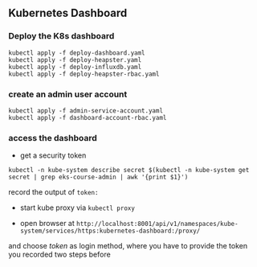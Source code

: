 ## Kubernetes Dashboard
### Deploy the K8s dashboard
```
kubectl apply -f deploy-dashboard.yaml
kubectl apply -f deploy-heapster.yaml
kubectl apply -f deploy-influxdb.yaml
kubectl apply -f deploy-heapster-rbac.yaml
```
### create an admin user account
```
kubectl apply -f admin-service-account.yaml
kubectl apply -f dashboard-account-rbac.yaml
```
### access the dashboard
* get a security token
```
kubectl -n kube-system describe secret $(kubectl -n kube-system get secret | grep eks-course-admin | awk '{print $1}')
```
record the output of ```token:```

* start kube proxy via ```kubectl proxy```

* open browser at `http://localhost:8001/api/v1/namespaces/kube-system/services/https:kubernetes-dashboard:/proxy/`

and choose _token_ as login method, where you have to provide the token you recorded two steps before
